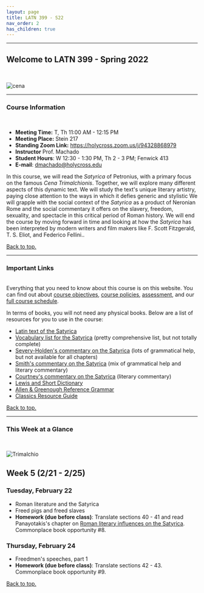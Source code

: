 ```yaml
---
layout: page
title: LATN 399 - S22
nav_order: 2
has_children: true
---
```

***

## Welcome to LATN 399 - Spring 2022
&nbsp;

![cena](https://i.gr-assets.com/images/S/compressed.photo.goodreads.com/hostedimages/1528569725i/25700012._SX540_.jpg)

***

### Course Information
&nbsp;  
- **Meeting Time:** T, Th 11:00 AM - 12:15 PM
- **Meeting Place:** Stein 217
- **Standing Zoom Link:** https://holycross.zoom.us/j/94328868979
- **Instructor** Prof. Machado
- **Student Hours**: W 12:30 - 1:30 PM, Th 2 - 3 PM; Fenwick 413
- **E-mail**: dmachado@holycross.edu

In this course, we will read the *Satyrica* of Petronius, with a primary focus on the famous *Cena Trimalchionis*. Together, we will explore many different aspects of this dynamic text. We will study the text's unique literary artistry, paying close attention to the ways in which it defies generic and stylistic  We will grapple with the social context of the *Satyrica* as a product of Neronian Rome and the social commentary it offers on the slavery, freedom, sexuality, and spectacle in this critical period of Roman history. We will end the course by moving forward in time and looking at how the *Satyrica* has been interpreted by modern writers and film makers like F. Scott Fitzgerald, T. S. Eliot, and Federico Fellini..

[Back to top.](#top)

***

### Important Links
&nbsp;  
Everything that you need to know about this course is on this website. You can find out about [course objectives](https://dominicmachado.github.io/course-objectives-latn399-s22), [course policies](https://dominicmachado.github.io/course-policies-latn399-s22), [assessment](https://dominicmachado.github.io/assessment-latn399-s22), and our [full course schedule](https://dominicmachado.github.io/schedule-latn399-s22).

In terms of books, you will not need any physical books. Below are a list of resources for you to use in the course:
- [Latin text of the Satyrica](https://drive.google.com/file/d/1DBJLXQc6pOO0QXmRG7E3mdGTn9LE6haZ/view?usp=sharing)
- [Vocabulary list for the Satyrica](https://drive.google.com/file/d/1-XQjMk3jBySxk8R_dCuZWDha3LgeLMkY/view?usp=sharing) (pretty comprehensive list, but not totally complete)
- [Severy-Holden's commentary on the Satyrica](https://drive.google.com/file/d/1Fz7bvTK4XkygRYQe26bSlPprsBoRZDt7/view?usp=sharing) (lots of grammatical help, but not available for all chapters)
- [Smith's commentary on the Satyrica](https://drive.google.com/file/d/1k4K0w_ywQaOCt7Ab8ztaLUKBN0tRg396/view?usp=sharing) (mix of grammatical help and literary commentary)
- [Courtney's commentary on the Satyrica](https://drive.google.com/file/d/12Zz7E6v2GCiy5QldSf5mnnYCd4cYFU3d/view?usp=sharing) (literary commentary)
- [Lewis and Short Dictionary](http://folio2.furman.edu/lewis-short/index.html)
- [Allen & Greenough Reference Grammar](http://dcc.dickinson.edu/grammar/latin/credits-and-reuse)
- [Classics Resource Guide](https://libguides.holycross.edu/classics)

[Back to top.](#top)

***

### This Week at a Glance
&nbsp;  

![Trimalchio](https://s3.amazonaws.com/media.harvardartmuseums.org/production/file_uploads/Events/images/000/000/293/hero/Tyranny-of-bad-taste_calendarFINAL.jpg)

## Week 5 (2/21 - 2/25)

### Tuesday, February 22
- Roman literature and the Satyrica
- Freed pigs and freed slaves
- **Homework (due before class)**: Translate sections 40 - 41 and read Panayotakis's chapter on [Roman literary influences on the Satyrica](https://drive.google.com/file/d/1PMzUHeEAcpCuceG5RLvdL-M6ccdUYmIi/view?usp=sharing). Commonplace book opportunity #8.

### Thursday, February 24
- Freedmen's speeches, part 1
- **Homework (due before class)**: Translate sections 42 - 43. Commonplace book opportunity #9.

[Back to top.](#top)

